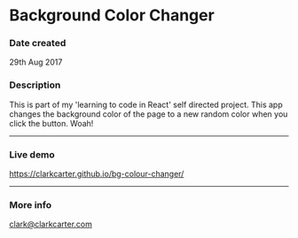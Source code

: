 # Background Color Changer

### Date created 
29th Aug 2017

### Description 
This is part of my 'learning to code in React' self directed project. This app changes the background color of the page to a new random color when you click the button. Woah! 

---

### Live demo
https://clarkcarter.github.io/bg-colour-changer/

---

### More info 
clark@clarkcarter.com
